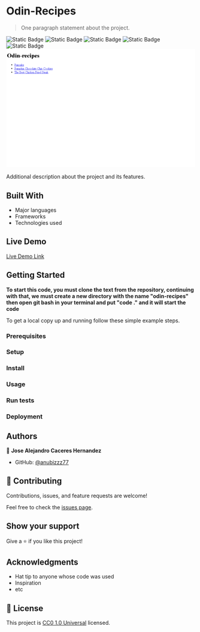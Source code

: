 # Odin-Recipes

> One paragraph statement about the project.

 ![Static Badge](https://img.shields.io/badge/gnu%20bash-4EAA25?style=for-the-badge&logo=gnubash&logoColor=4EAA25&logoSize=auto&labelColor=white) ![Static Badge](https://img.shields.io/badge/git-F05032?style=for-the-badge&logo=git&logoColor=F05032&logoSize=auto&labelColor=white) ![Static Badge](https://img.shields.io/badge/github-181717?style=for-the-badge&logo=github&logoColor=181717&logoSize=auto&labelColor=white) ![Static Badge](https://img.shields.io/badge/visual%20studio%20code-007ACC?style=for-the-badge&logo=visualstudiocode&logoColor=007ACC&logoSize=auto&labelColor=white) ![Static Badge](https://img.shields.io/badge/html%205-E34F26?style=for-the-badge&logo=html5&logoColor=E34F26&logoSize=auto&labelColor=white)  
 ![screenshot](ScreenshotOdin-recipes.PNG)

Additional description about the project and its features.

## Built With

- Major languages
- Frameworks
- Technologies used

## Live Demo

[Live Demo Link](https://anubizzz77.github.io/odin-recipes/)

## Getting Started

**To start this code, you must clone the text from the repository, continuing with that, we must create a new directory with the name "odin-recipes" then open git bash in your terminal and put "code ." and it will start the code**

To get a local copy up and running follow these simple example steps.

### Prerequisites

### Setup

### Install

### Usage

### Run tests

### Deployment

## Authors

👤 **Jose Alejandro Caceres Hernandez**

- GitHub: [@anubizzz77](https://github.com/anubizzz77)

## 🤝 Contributing

Contributions, issues, and feature requests are welcome!

Feel free to check the [issues page](../../issues/).

## Show your support

Give a ⭐️ if you like this project!

## Acknowledgments

- Hat tip to anyone whose code was used
- Inspiration
- etc

## 📝 License

This project is [CC0 1.0 Universal](LICENSE) licensed.
